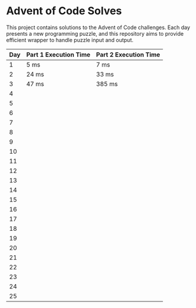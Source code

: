 # Advent of Code Solves

This project contains solutions to the Advent of Code challenges. Each day presents a new programming puzzle, and this repository aims to provide efficient wrapper to handle puzzle input and output.

| Day | Part 1 Execution Time | Part 2 Execution Time |
|-----|-----------------------|-----------------------|
| 1   | 5 ms  | 7 ms  |
| 2   | 24 ms  | 33 ms  |
| 3   | 47 ms  | 385 ms  |
| 4   |                       |                       |
| 5   |                       |                       |
| 6   |                       |                       |
| 7   |                       |                       |
| 8   |                       |                       |
| 9   |                       |                       |
| 10  |                       |                       |
| 11  |                       |                       |
| 12  |                       |                       |
| 13  |                       |                       |
| 14  |                       |                       |
| 15  |                       |                       |
| 16  |                       |                       |
| 17  |                       |                       |
| 18  |                       |                       |
| 19  |                       |                       |
| 20  |                       |                       |
| 21  |                       |                       |
| 22  |                       |                       |
| 23  |                       |                       |
| 24  |                       |                       |
| 25  |                       |                       |
